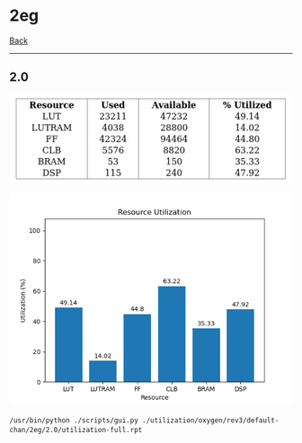 # 2eg

[Back](<../rev3.md>)

---

## 2.0

<p align="center">
	<img src="../../../../../images/oxygen/rev3/default-chan/2eg/2.0/table.jpg" />
</p>

<p align="center">
	<img src="../../../../../images/oxygen/rev3/default-chan/2eg/2.0/graph.png" />
</p>

`/usr/bin/python ./scripts/gui.py ./utilization/oxygen/rev3/default-chan/2eg/2.0/utilization-full.rpt`

